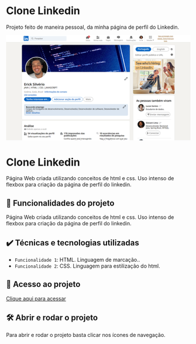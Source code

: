 # Clone Linkedin
Projeto feito de maneira pessoal, da minha página de perfil do Linkedin.

![Imagem CloneLinkedin](./assets/clone-linkedin.png)
  
# Clone Linkedin

Página Web criada utilizando conceitos de html e css. Uso intenso de flexbox para criação da página de perfil do linkedin.

## 🔨 Funcionalidades do projeto

Página Web criada utilizando conceitos de html e css. Uso intenso de flexbox para criação da página de perfil do linkedin.

## ✔️ Técnicas e tecnologias utilizadas

- `Funcionalidade 1`: HTML. Linguagem de marcação..
- `Funcionalidade 2`: CSS. Linguagem para estilização do html.

## 📁 Acesso ao projeto

[Clique aqui para acessar](https://ericksilverio00.github.io/linkedin-clone/)

## 🛠️ Abrir e rodar o projeto

Para abrir e rodar o projeto basta clicar nos ícones de navegação.
